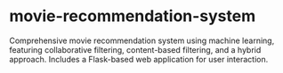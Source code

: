 # movie-recommendation-system
Comprehensive movie recommendation system using machine learning, featuring collaborative filtering, content-based filtering, and a hybrid approach. Includes a Flask-based web application for user interaction.
